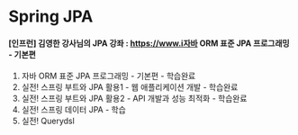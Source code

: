 # Spring JPA

#### [인프런] 김영한 강사님의 JPA 강좌 : https://www.i자바 ORM 표준 JPA 프로그래밍 - 기본편

1) 자바 ORM 표준 JPA 프로그래밍 - 기본편 - 학습완료
2) 실전! 스프링 부트와 JPA 활용1 - 웹 애플리케이션 개발 - 학습완료
3) 실전! 스프링 부트와 JPA 활용2 - API 개발과 성능 최적화 - 학습완료
4) 실전! 스프링 데이터 JPA  - 학습
5) 실전! Querydsl
